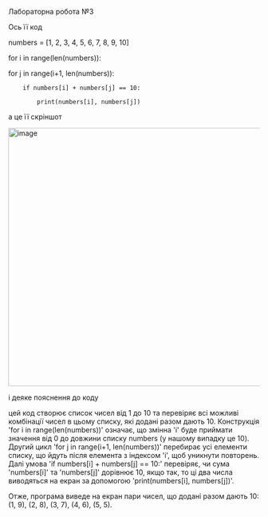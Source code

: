 Лабораторна робота №3

Ось її код 

numbers = [1, 2, 3, 4, 5, 6, 7, 8, 9, 10]

for i in range(len(numbers)):

for j in range(i+1, len(numbers)):
    
        if numbers[i] + numbers[j] == 10:
        
            print(numbers[i], numbers[j])
            
а це її скріншот 

<img width="518" alt="image" src="https://user-images.githubusercontent.com/127845127/230104401-317a383e-a367-4cf3-98f7-d18cf0e2f6d9.png">


і деяке пояснення до коду

цей код створює список чисел від 1 до 10 та перевіряє всі можливі комбінації чисел в цьому списку, які додані разом дають 10. Конструкція 'for i in range(len(numbers))' означає, що змінна 'i' буде приймати значення від 0 до довжини списку numbers (у нашому випадку це 10). Другий цикл 'for j in range(i+1, len(numbers))' перебирає усі елементи списку, що йдуть після елемента з індексом 'i', щоб уникнути повторень. Далі умова 'if numbers[i] + numbers[j] == 10:' перевіряє, чи сума 'numbers[i]' та 'numbers[j]' дорівнює 10, якщо так, то ці два числа виводяться на екран за допомогою 'print(numbers[i], numbers[j])'.

Отже, програма виведе на екран пари чисел, що додані разом дають 10: (1, 9), (2, 8), (3, 7), (4, 6), (5, 5).
